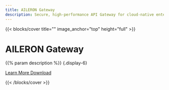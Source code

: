 ```yaml
---
title: AILERON Gateway
description: Secure, high-performance API Gateway for cloud-native enterprise systems.
---
```


<div id="home-background">
{{< blocks/cover title="" image_anchor="top" height="full" >}}

<h1 id="home-title" class="display-1 mt-0 mt-md-5 pb-4">AILERON Gateway</h1>

{{% param description %}}
{.display-6}

<div class="mb-5"></div>

<a class="btn btn-lg btn-secondary me-3" href="/docs/">
Learn More<i class="fas fa-arrow-alt-circle-right ms-2"></i>
</a>
<a class="btn btn-lg btn-secondary me-3" href="https://github.com/aileron-gateway/aileron-gateway/releases">
Download<i class="fab fa-github ms-2"></i>
</a>

{{< /blocks/cover >}}
</div>
